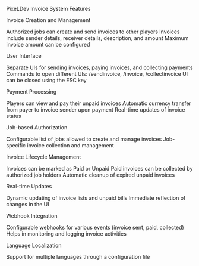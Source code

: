PixeLDev Invoice System Features

Invoice Creation and Management

Authorized jobs can create and send invoices to other players
Invoices include sender details, receiver details, description, and amount
Maximum invoice amount can be configured


User Interface

Separate UIs for sending invoices, paying invoices, and collecting payments
Commands to open different UIs: /sendinvoice, /invoice, /collectinvoice
UI can be closed using the ESC key


Payment Processing

Players can view and pay their unpaid invoices
Automatic currency transfer from payer to invoice sender upon payment
Real-time updates of invoice status


Job-based Authorization

Configurable list of jobs allowed to create and manage invoices
Job-specific invoice collection and management


Invoice Lifecycle Management

Invoices can be marked as Paid or Unpaid
Paid invoices can be collected by authorized job holders
Automatic cleanup of expired unpaid invoices


Real-time Updates

Dynamic updating of invoice lists and unpaid bills
Immediate reflection of changes in the UI


Webhook Integration

Configurable webhooks for various events (invoice sent, paid, collected)
Helps in monitoring and logging invoice activities


Language Localization

Support for multiple languages through a configuration file
